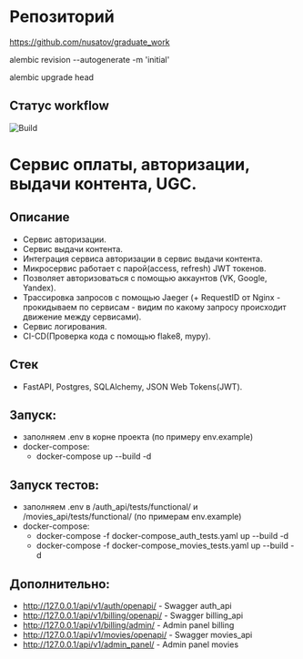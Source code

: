 # Репозиторий 
https://github.com/nusatov/graduate_work

alembic revision --autogenerate -m 'initial'

alembic upgrade head

## Статус workflow
![Build](https://github.com/nusatov/ugc_sprint_2/actions/workflows/build.yml/badge.svg)

# Сервис оплаты, авторизации, выдачи контента, UGC.

## Описание
  - Сервис авторизации.
  - Сервис выдачи контента.
  - Интеграция сервиса авторизации в сервис выдачи контента.
  - Микросервис работает с парой(access, refresh) JWT токенов.
  - Позволяет авторизоваться с помощью аккаунтов (VK, Google, Yandex).
  - Трассировка запросов с помощью Jaeger (+ RequestID от Nginx - прокидываем по сервисам - видим по какому запросу происходит движение между сервисами).
  - Сервис логирования.
  - CI-CD(Проверка кода с помощью flake8, mypy).

## Стек
  - FastAPI, Postgres, SQLAlchemy, JSON Web Tokens(JWT).

## Запуск:
- заполняем .env в корне проекта (по примеру env.example)
- docker-compose:
    - docker-compose up --build -d

## Запуск тестов:
- заполняем .env в /auth_api/tests/functional/ и /movies_api/tests/functional/ (по примерам env.example)
- docker-compose:
    - docker-compose -f docker-compose_auth_tests.yaml up --build -d
    - docker-compose -f docker-compose_movies_tests.yaml up --build -d

## Дополнительно:
- http://127.0.0.1/api/v1/auth/openapi/ - Swagger auth_api
- http://127.0.0.1/api/v1/billing/openapi/ - Swagger billing_api
- http://127.0.0.1/api/v1/billing/admin/  - Admin panel billing
- http://127.0.0.1/api/v1/movies/openapi/  - Swagger movies_api
- http://127.0.0.1/api/v1/admin_panel/  - Admin panel movies
